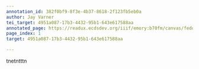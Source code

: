```yaml
---
annotation_id: 382f0bf9-8f3e-4b37-8618-2f123fb5eb0a
author: Jay Varner
tei_target: 4951a087-17b3-4432-95b1-643e617588aa
annotated_page: https://readux.ecdsdev.org/iiif/emory:b70fm/canvas/fedora:emory:gz6dp
page_index: 1
target: 4951a087-17b3-4432-95b1-643e617588aa

---
```

<p>tnetntttn</p>